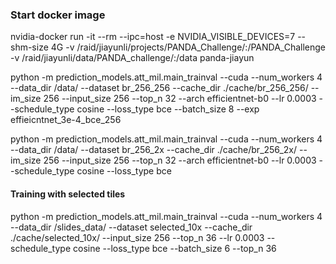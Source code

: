 ### Start docker image
 nvidia-docker run -it --rm --ipc=host -e NVIDIA_VISIBLE_DEVICES=7 --shm-size 4G -v /raid/jiayunli/projects/PANDA_Challenge/:/PANDA_Challenge -v /raid/jiayunli/data/PANDA_challenge/:/data panda-jiayun
 
 python -m prediction_models.att_mil.main_trainval --cuda --num_workers 4 --data_dir /data/ --dataset br_256_256 --cache_dir ./cache/br_256_256/  --im_size 256 --input_size 256  --top_n 32 --arch efficientnet-b0 --lr 0.0003 --schedule_type cosine --loss_type bce --batch_size 8 --exp effieicntnet_3e-4_bce_256
 
 python -m prediction_models.att_mil.main_trainval --cuda --num_workers 4 --data_dir /data/ --dataset br_256_2x  --cache_dir ./cache/br_256_2x/  --im_size 256 --input_size 256  --top_n 32 --arch efficientnet-b0 --lr 0.0003 --schedule_type cosine --loss_type bce
 
 #### Training with selected tiles
python -m prediction_models.att_mil.main_trainval --cuda --num_workers 4 --data_dir /slides_data/ --dataset selected_10x  --cache_dir ./cache/selected_10x/  --input_size 256  --top_n 36 --lr 0.0003 --schedule_type cosine --loss_type bce --batch_size 6 --top_n 36